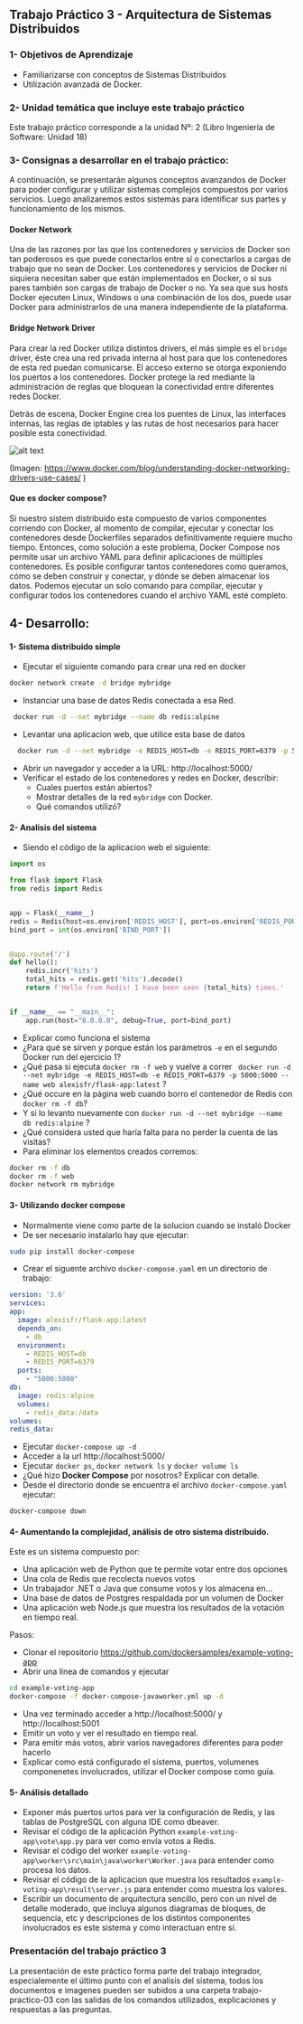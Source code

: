 ## Trabajo Práctico 3 - Arquitectura de Sistemas Distribuidos

### 1- Objetivos de Aprendizaje
 - Familiarizarse con conceptos de Sistemas Distribuidos
 - Utilización avanzada de Docker.

### 2- Unidad temática que incluye este trabajo práctico
Este trabajo práctico corresponde a la unidad Nº: 2 (Libro Ingeniería de Software: Unidad 18)

### 3- Consignas a desarrollar en el trabajo práctico:

A continuación, se presentarán algunos conceptos avanzandos de Docker para poder configurar y utilizar sistemas complejos compuestos por varios servicios. Luego analizaremos estos sistemas para identificar sus partes y funcionamiento de los mismos.

#### Docker Network

Una de las razones por las que los contenedores y servicios de Docker son tan poderosos es que puede conectarlos entre sí o conectarlos a cargas de trabajo que no sean de Docker. Los contenedores y servicios de Docker ni siquiera necesitan saber que están implementados en Docker, o si sus pares también son cargas de trabajo de Docker o no. Ya sea que sus hosts Docker ejecuten Linux, Windows o una combinación de los dos, puede usar Docker para administrarlos de una manera independiente de la plataforma.

#### Bridge Network Driver

Para crear la red Docker utiliza distintos drivers, el más simple es el `bridge` driver, éste crea una red privada interna al host para que los contenedores de esta red puedan comunicarse. El acceso externo se otorga exponiendo los puertos a los contenedores. Docker protege la red mediante la administración de reglas que bloquean la conectividad entre diferentes redes Docker.

Detrás de escena, Docker Engine crea los puentes de Linux, las interfaces internas, las reglas de iptables y las rutas de host necesarios para hacer posible esta conectividad.

![alt text][imagen]

[imagen]: docker-bridge.png

(Imagen: https://www.docker.com/blog/understanding-docker-networking-drivers-use-cases/ )


#### Que es docker compose?

Si nuestro sistem distribuido esta compuesto de varios componentes corriendo con Docker, al momento de compilar, ejecutar y conectar los contenedores desde Dockerfiles separados definitivamente requiere mucho tiempo. Entonces, como solución a este problema, Docker Compose nos permite usar un archivo YAML para definir aplicaciones de múltiples contenedores. Es posible configurar tantos contenedores como queramos, cómo se deben construir y conectar, y dónde se deben almacenar los datos. Podemos ejecutar un solo comando para compilar, ejecutar y configurar todos los contenedores cuando el archivo YAML esté completo.


## 4- Desarrollo:


#### 1- Sistema distribuido simple 
  - Ejecutar el siguiente comando para crear una red en docker
  ```bash
  docker network create -d bridge mybridge
  ```
  - Instanciar una base de datos Redis conectada a esa Red.
  ```bash
   docker run -d --net mybridge --name db redis:alpine
   ```
  - Levantar una aplicacion web, que utilice esta base de datos
  ```bash
    docker run -d --net mybridge -e REDIS_HOST=db -e REDIS_PORT=6379 -p 5000:5000 --name web alexisfr/flask-app:latest
  ```
  - Abrir un navegador y acceder a la URL: http://localhost:5000/
  - Verificar el estado de los contenedores y redes en Docker, describir:
    - Cuales puertos están abiertos?
    - Mostrar detalles de la red `mybridge` con Docker.
    - Qué comandos utilizó?

#### 2- Analisis del sistema 
  - Siendo el código de la aplicacion web el siguiente:
```python
import os

from flask import Flask
from redis import Redis


app = Flask(__name__)
redis = Redis(host=os.environ['REDIS_HOST'], port=os.environ['REDIS_PORT'])
bind_port = int(os.environ['BIND_PORT'])


@app.route('/')
def hello():
    redis.incr('hits')
    total_hits = redis.get('hits').decode()
    return f'Hello from Redis! I have been seen {total_hits} times.'


if __name__ == "__main__":
    app.run(host="0.0.0.0", debug=True, port=bind_port)
```
  - Explicar como funciona el sistema
  - ¿Para qué se sirven y porque están los parámetros `-e` en el segundo Docker run del ejercicio 1?
  - ¿Qué pasa si ejecuta `docker rm -f web` y vuelve a correr ` docker run -d --net mybridge -e REDIS_HOST=db -e REDIS_PORT=6379 -p 5000:5000 --name web alexisfr/flask-app:latest` ?
  - ¿Qué occure en la página web cuando borro el contenedor de Redis con `docker rm -f db`?
  - Y si lo levanto nuevamente con `docker run -d --net mybridge --name db redis:alpine` ?
  - ¿Qué considera usted que haría falta para no perder la cuenta de las visitas?
  - Para eliminar los elementos creados corremos:
  ```bash
  docker rm -f db
  docker rm -f web
  docker network rm mybridge
  ```
  
#### 3- Utilizando docker compose 
  - Normalmente viene como parte de la solucion cuando se instaló Docker
  - De ser necesario instalarlo hay que ejecutar:
  ```bash
  sudo pip install docker-compose
  ```
  - Crear el siguente archivo `docker-compose.yaml` en un directorio de trabajo:
  ```yaml
version: '3.6'
services:
  app:
    image: alexisfr/flask-app:latest
    depends_on:
      - db
    environment:
      - REDIS_HOST=db
      - REDIS_PORT=6379
    ports:
      - "5000:5000"
  db:
    image: redis:alpine
    volumes:
      - redis_data:/data
volumes:
  redis_data: 
  ```
  - Ejecutar `docker-compose up -d`
  - Acceder a la url http://localhost:5000/
  - Ejecutar `docker ps`, `docker network ls` y `docker volume ls`
  - ¿Qué hizo **Docker Compose** por nosotros? Explicar con detalle.
  - Desde el directorio donde se encuentra el archivo `docker-compose.yaml` ejecutar:
  ```bash
  docker-compose down
  ```
 
#### 4- Aumentando la complejidad, análisis de otro sistema distribuido.
Este es un sistema compuesto por:

- Una aplicación web de Python que te permite votar entre dos opciones
- Una cola de Redis que recolecta nuevos votos
- Un trabajador .NET o Java que consume votos y los almacena en...
- Una base de datos de Postgres respaldada por un volumen de Docker
- Una aplicación web Node.js que muestra los resultados de la votación en tiempo real.

Pasos:
- Clonar el repositorio https://github.com/dockersamples/example-voting-app
- Abrir una línea de comandos y ejecutar
```bash
cd example-voting-app
docker-compose -f docker-compose-javaworker.yml up -d
```
- Una vez terminado acceder a http://localhost:5000/ y http://localhost:5001
- Emitir un voto y ver el resultado en tiempo real.
- Para emitir más votos, abrir varios navegadores diferentes para poder hacerlo
- Explicar como está configurado el sistema, puertos, volumenes componenetes involucrados, utilizar el Docker compose como guía.

#### 5- Análisis detallado
- Exponer más puertos urtos para ver la configuración de Redis, y las tablas de PostgreSQL con alguna IDE como dbeaver.
- Revisar el código de la aplicación Python `example-voting-app\vote\app.py` para ver como envía votos a Redis.
- Revisar el código del worker `example-voting-app\worker\src\main\java\worker\Worker.java` para entender como procesa los datos.
- Revisar el código de la aplicacion que muestra los resultados `example-voting-app\result\server.js` para entender como muestra los valores.
- Escribir un documento de arquitectura sencillo, pero con un nivel de detalle moderado, que incluya algunos diagramas de bloques, de sequencia, etc y descripciones de los distintos componentes involucrados es este sistema y como interactuan entre sí.

### Presentación del trabajo práctico 3

La presentación de este práctico forma parte del trabajo integrador, especialemente el último punto con el analisis del sistema, todos los documentos e imagenes pueden ser subidos a una carpeta trabajo-practico-03 con las salidas de los comandos utilizados, explicaciones y respuestas a las preguntas.
